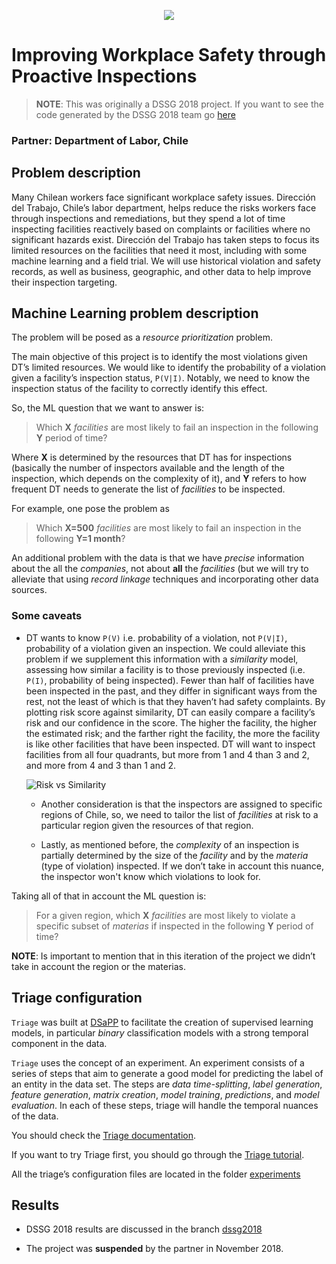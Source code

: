 

<p align="center">

  <img src="https://dsapp.uchicago.edu/wp-content/uploads/2018/05/dsapplogo2017small-1.png">

</p>

# Improving Workplace Safety through Proactive Inspections

> **NOTE**: This was originally a DSSG 2018 project. If you want to see the code generated by the DSSG 2018  team
> go [here](https://github.com/dssg/chile-dt-public/tree/dssg2018)


### Partner: Department of Labor, Chile

## Problem description

Many Chilean workers face significant workplace safety
issues. Dirección del Trabajo, Chile’s labor department, helps reduce
the risks workers face through inspections and remediations, but they
spend a lot of time inspecting facilities reactively based on
complaints or facilities where no significant hazards exist. Dirección
del Trabajo has taken steps to focus its limited resources on the
facilities that need it most, including with some machine learning and
a field trial. We will use historical violation and safety records, as
well as business, geographic, and other data to help improve their
inspection targeting.


## Machine Learning problem description

The problem will be posed as a *resource prioritization* problem.

The main objective of this project is to identify the most violations
given DT’s limited resources. We would like to
identify the probability of a violation given a facility’s inspection
status, `P(V|I)`. Notably, we need to know the inspection status of the
facility to correctly identify this effect.


So, the ML question that we want to answer is:

> Which **X** *facilities* are most likely to  fail an inspection in the
> following **Y** period of time?

Where **X** is determined by the resources that DT has for inspections
(basically the number of inspectors available and the length of the
inspection, which depends on the complexity of it), and **Y** refers
to how frequent DT needs to generate the list of *facilities* to be
inspected.

For example, one pose the problem as

> Which  **X=500** *facilities* are most likely to fail an inspection
> in the following **Y=1 month**?

An additional problem with the data is that we have *precise*
information about the
all the *companies*, not about **all** the *facilities* (but we will try to
alleviate that using *record linkage* techniques and incorporating
other data sources.

### Some caveats

- DT wants to know `P(V)` i.e. probability of a violation, not
  `P(V|I)`, probability of a violation given an inspection. We could
  alleviate this problem if we supplement this information with a
  *similarity* model, assessing how similar a facility is to
  those previously inspected (i.e. `P(I)`, probability of being
  inspected). Fewer than half of facilities have been
  inspected in the past, and they differ in significant ways from the
  rest, not the least of which is that they haven’t had safety
  complaints. By plotting risk score against similarity, DT can easily
  compare a facility’s risk and our confidence in the score. The
  higher the facility, the higher the estimated risk; and the farther
  right the facility, the more the facility is like other facilities
  that have been inspected. DT will want to inspect facilities from
  all four quadrants, but more from 1 and 4 than 3 and 2, and more
  from 4 and 3 than 1 and 2.

  ![Risk vs Similarity](http://dssg.uchicago.edu/wp-content/uploads/2018/11/Screen-Shot-2018-11-09-at-2.11.56-PM.png)

  - Another consideration is that the inspectors are assigned to
    specific regions of Chile, so, we need to tailor the
    list of *facilities* at risk to a particular region given the
    resources of that region.

  - Lastly, as mentioned before, the *complexity* of an inspection is
    partially determined by the size of the *facility* and by the
    *materia* (type of violation) inspected. If we don’t take in
    account this nuance, the inspector won't know which violations to look for.

Taking all of that in account the ML question is:


> For a given region, which  **X** *facilities* are most likely to
> violate a specific subset of *materias* if inspected in the
> following **Y** period of time?

**NOTE**: Is important to mention that in this iteration of the project we
didn’t take in account the region or the materias.

## Triage configuration

`Triage` was built at [DSaPP](http://dsapp.uchicago.edu) to facilitate
the creation of supervised learning models, in particular *binary*
classification models with a strong temporal component in the data.

`Triage` uses the concept of an experiment. An experiment consists of a
series of steps that aim to generate a good model for predicting the
label of an entity in the data set. The steps are *data time-splitting*,
*label generation*, *feature generation*, *matrix creation*, *model training*,
*predictions*, and *model evaluation*. In each of these steps, triage will
handle the temporal nuances of the data.

You should check the [Triage
documentation](https://dssg.github.io/triage).

If you want to try Triage first, you should go through the [Triage
tutorial](https://dssg.github.io/triage/dirtyduck/docs/).

All the triage’s  configuration files are located in the folder [experiments](./experiments)

## Results

- DSSG 2018 results are discussed in the branch [dssg2018](https://github.com/dssg/direccion_trabajo_inspections/tree/dssg2018)

- The project was **suspended** by the partner in November 2018.
